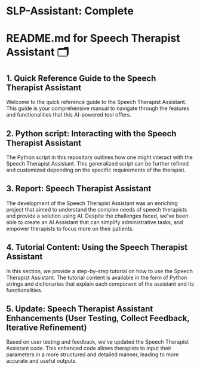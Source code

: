 # SLP-Assistant: Complete 

# README.md for Speech Therapist Assistant 🗂️

## 1. Quick Reference Guide to the Speech Therapist Assistant

Welcome to the quick reference guide to the Speech Therapist Assistant. This guide is your comprehensive manual to navigate through the features and functionalities that this AI-powered tool offers.

## 2. Python script: Interacting with the Speech Therapist Assistant

The Python script in this repository outlines how one might interact with the Speech Therapist Assistant. This generalized script can be further refined and customized depending on the specific requirements of the therapist.

## 3. Report: Speech Therapist Assistant

The development of the Speech Therapist Assistant was an enriching project that aimed to understand the complex needs of speech therapists and provide a solution using AI. Despite the challenges faced, we've been able to create an AI Assistant that can simplify administrative tasks, and empower therapists to focus more on their patients.

## 4. Tutorial Content: Using the Speech Therapist Assistant

In this section, we provide a step-by-step tutorial on how to use the Speech Therapist Assistant. The tutorial content is available in the form of Python strings and dictionaries that explain each component of the assistant and its functionalities.

## 5. Update: Speech Therapist Assistant Enhancements (User Testing, Collect Feedback, Iterative Refinement)

Based on user testing and feedback, we've updated the Speech Therapist Assistant code. This enhanced code allows therapists to input their parameters in a more structured and detailed manner, leading to more accurate and useful outputs.
